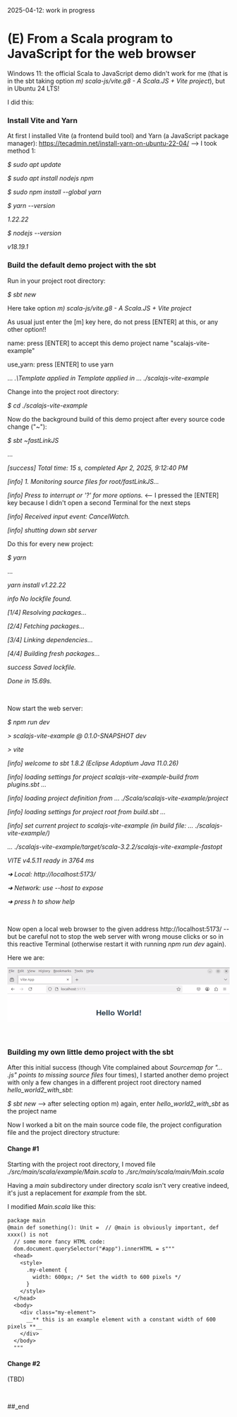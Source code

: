 2025-04-12: work in progress

# (E) From a Scala program to JavaScript for the web browser

Windows 11: the official Scala to JavaScript demo didn't work for me (that is in the sbt taking option _m) scala-js/vite.g8 - A Scala.JS + Vite project_), but in Ubuntu 24 LTS!

I did this:

### Install Vite and Yarn

At first I installed Vite (a frontend build tool) and Yarn (a JavaScript package manager): https://tecadmin.net/install-yarn-on-ubuntu-22-04/ --> I took method 1:

_$ sudo apt update_

_$ sudo apt install nodejs npm_

_$ sudo npm install --global yarn_

_$ yarn --version_

_1.22.22_

_$ nodejs --version_

_v18.19.1_

### Build the default demo project with the sbt

Run in your project root directory:

_$ sbt new_

Here take option _m) scala-js/vite.g8 - A Scala.JS + Vite project_

As usual just enter the [m] key here, do not press [ENTER] at this, or any other option!!

name: press [ENTER] to accept this demo project name "scalajs-vite-example"

use_yarn: press [ENTER] to use yarn

...
_.\Template applied in Template applied in ... ./scalajs-vite-example_

Change into the project root directory:

_$ cd ./scalajs-vite-example_

Now do the background build of this demo project after every source code change ("~"):

_$ sbt ~fastLinkJS_

...

_[success] Total time: 15 s, completed Apr 2, 2025, 9:12:40 PM_

_[info] 1. Monitoring source files for root/fastLinkJS..._

_[info]    Press <enter> to interrupt or '?' for more options._ <-- I pressed the [ENTER] key because I didn't open a second Terminal for the next steps

_[info] Received input event: CancelWatch._

_[info] shutting down sbt server_

Do this for every new project:

_$ yarn_

...

_yarn install v1.22.22_

_info No lockfile found._

_[1/4] Resolving packages..._

_[2/4] Fetching packages..._

_[3/4] Linking dependencies..._

_[4/4] Building fresh packages..._

_success Saved lockfile._

_Done in 15.69s._

<br/>

Now start the web server:

_$ npm run dev_

_> scalajs-vite-example \@ 0.1.0-SNAPSHOT dev_

_> vite_

_[info] welcome to sbt 1.8.2 (Eclipse Adoptium Java 11.0.26)_

_[info] loading settings for project scalajs-vite-example-build from plugins.sbt ..._

_[info] loading project definition from ... ./Scala/scalajs-vite-example/project_

_[info] loading settings for project root from build.sbt ..._

_[info] set current project to scalajs-vite-example (in build file: ... ./scalajs-vite-example/)_

_... ./scalajs-vite-example/target/scala-3.2.2/scalajs-vite-example-fastopt_

_VITE v4.5.11  ready in 3764 ms_

_➜  Local:   http://localhost:5173/_
  
_➜  Network: use --host to expose_
  
_➜  press h to show help_

<br/>

Now open a local web browser to the given address http://localhost:5173/ -- but be careful not to stop the web server with wrong mouse clicks or so in this reactive Terminal (otherwise restart it with running _npm run dev_ again).

Here we are:

![plot](https://github.com/PLC-Programmer/PLC-Programmer.github.io/blob/main/hello_world_from_vite.png)

<br/>

### Building my own little demo project with the sbt

After this initial success (though Vite complained about _Sourcemap for "... .js" points to missing source files_ four times), I started another demo project with only a few changes in a different project root directory named _hello_world2_with_sbt_:

_$ sbt new_ --> after selecting option m) again, enter _hello_world2_with_sbt_ as the project name

<sbt is doing its stuff>

Now I worked a bit on the main source code file, the project configuration file and the project directory structure:

#### Change #1

Starting with the project root directory, I moved file _./src/main/scala/example/Main.scala_ to _./src/main/scala/main/Main.scala_

Having a _main_ subdirectory under directory _scala_ isn't very creative indeed, it's just a replacement for _example_ from the sbt.

I modified _Main.scala_ like this:

```
package main
@main def something(): Unit =  // @main is obviously important, def xxxx() is not
  // some more fancy HTML code:
  dom.document.querySelector("#app").innerHTML = s"""
  <head>
    <style>
      .my-element {
        width: 600px; /* Set the width to 600 pixels */
      }
    </style>
  </head>
  <body>
    <div class="my-element">
      __** this is an example element with a constant width of 600 pixels **__
    </div>
  </body>
  """
```





#### Change #2


(TBD)

<br/>

##_end
